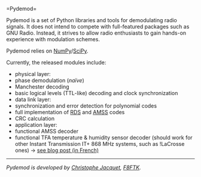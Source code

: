 =Pydemod=

Pydemod is a set of Python libraries and tools for demodulating radio signals. It does not intend to compete with full-featured packages such as GNU Radio. Instead, it strives to allow radio enthusiasts to gain hands-on experience with modulation schemes.

Pydemod relies on [NumPy](http://numpy.scipy.org/)/[SciPy](http://www.scipy.org/).

Currently, the released modules include:
 * physical layer:
  * phase demodulation (_naïve_)
  * Manchester decoding
  * basic logical levels (TTL-like) decoding and clock synchronization
 * data link layer:
  * synchronization and error detection for polynomial codes
  * full implementation of [RDS](http://en.wikipedia.org/wiki/Radio_Data_System) and [AMSS](http://en.wikipedia.org/wiki/Amplitude_modulation_signalling_system) codes
  * CRC calculation
 * application layer:
  * functional AMSS decoder
  * functional TFA temperature & humidity sensor decoder (should work for other Instant Transmission IT+ 868 MHz systems, such as !LaCrosse ones) → [see blog post (in French)](http://www.jacquet80.eu/blog/post/2011/10/Decodage-capteur-thermo-hygro-TFA)

----
_Pydemod is developed by [Christophe Jacquet](http://www.jacquet80.eu/), [F8FTK](http://f8ftk.tk)._
